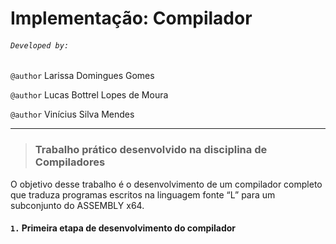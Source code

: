# Implementação: Compilador

###### `Developed by:`

`@author` Larissa Domingues Gomes

`@author` Lucas Bottrel Lopes de Moura

`@author` Vinícius Silva Mendes

---

> ### Trabalho prático desenvolvido na disciplina de **Compiladores**

O objetivo desse trabalho é o desenvolvimento de um compilador completo que traduza programas escritos na linguagem fonte “L” para um subconjunto do ASSEMBLY x64.


#### `1.` Primeira etapa de desenvolvimento do compilador
